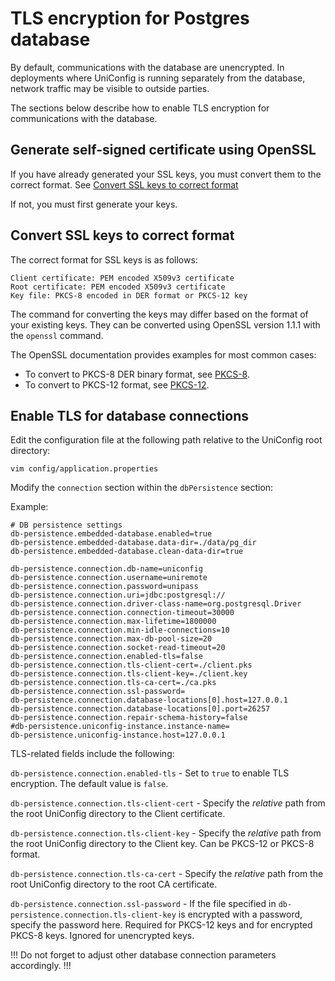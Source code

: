 # TLS encryption for Postgres database

By default, communications with the database are unencrypted. In deployments
where UniConfig is running separately from the database, network traffic may be
visible to outside parties.

The sections below describe how to enable TLS encryption for communications with
the database.

## Generate self-signed certificate using OpenSSL

If you have already generated your SSL keys, you must convert them to the
correct format. See [Convert SSL keys to correct format](#Convert-SSL-keys-to-correct-format)

If not, you must first generate your keys.

## Convert SSL keys to correct format

The correct format for SSL keys is as follows:

    Client certificate: PEM encoded X509v3 certificate
    Root certificate: PEM encoded X509v3 certificate
    Key file: PKCS-8 encoded in DER format or PKCS-12 key

The command for converting the keys may differ based on the format of your
existing keys. They can be converted using OpenSSL version 1.1.1 with the
```openssl``` command.

The OpenSSL documentation provides examples for most
common cases:
- To convert to PKCS-8 DER binary format, see 
[PKCS-8](https://www.openssl.org/docs/man1.1.1/man1/openssl-pkcs8.html).
- To convert to PKCS-12 format, see 
[PKCS-12](https://www.openssl.org/docs/man1.1.1/man1/openssl-pkcs12.html).

## Enable TLS for database connections

Edit the configuration file at the following path relative to the UniConfig
root directory: 

```
vim config/application.properties
```

Modify the `connection` section within the `dbPersistence` section:

Example:

```properties
# DB persistence settings
db-persistence.embedded-database.enabled=true
db-persistence.embedded-database.data-dir=./data/pg_dir
db-persistence.embedded-database.clean-data-dir=true

db-persistence.connection.db-name=uniconfig
db-persistence.connection.username=uniremote
db-persistence.connection.password=unipass
db-persistence.connection.uri=jdbc:postgresql://
db-persistence.connection.driver-class-name=org.postgresql.Driver
db-persistence.connection.connection-timeout=30000
db-persistence.connection.max-lifetime=1800000
db-persistence.connection.min-idle-connections=10
db-persistence.connection.max-db-pool-size=20
db-persistence.connection.socket-read-timeout=20
db-persistence.connection.enabled-tls=false
db-persistence.connection.tls-client-cert=./client.pks
db-persistence.connection.tls-client-key=./client.key
db-persistence.connection.tls-ca-cert=./ca.pks
db-persistence.connection.ssl-password=
db-persistence.connection.database-locations[0].host=127.0.0.1
db-persistence.connection.database-locations[0].port=26257
db-persistence.connection.repair-schema-history=false
#db-persistence.uniconfig-instance.instance-name=
db-persistence.uniconfig-instance.host=127.0.0.1
```

TLS-related fields include the following:

`db-persistence.connection.enabled-tls` - Set to `true` to enable TLS
encryption. The default value is `false`.

`db-persistence.connection.tls-client-cert` - Specify the *relative* path from
the root UniConfig directory to the Client certificate.

`db-persistence.connection.tls-client-key` - Specify the *relative* path from
the root UniConfig directory to the Client key. Can be PKCS-12 or PKCS-8 format.

`db-persistence.connection.tls-ca-cert` - Specify the *relative* path  from the
root UniConfig directory to the root CA certificate.

`db-persistence.connection.ssl-password` - If the file specified in
`db-persistence.connection.tls-client-key` is encrypted with a password, specify
the password here. Required for PKCS-12 keys and for encrypted PKCS-8 keys.
Ignored for unencrypted keys.

!!!
Do not forget to adjust other database connection parameters accordingly.
!!!